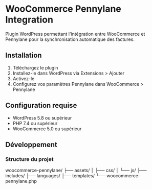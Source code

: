 # WooCommerce Pennylane Integration

Plugin WordPress permettant l'intégration entre WooCommerce et Pennylane pour la synchronisation automatique des factures.

## Installation

1. Téléchargez le plugin
2. Installez-le dans WordPress via Extensions > Ajouter
3. Activez-le
4. Configurez vos paramètres Pennylane dans WooCommerce > Pennylane

## Configuration requise

- WordPress 5.8 ou supérieur
- PHP 7.4 ou supérieur
- WooCommerce 5.0 ou supérieur

## Développement

### Structure du projet
woocommerce-pennylane/
├── assets/
│   ├── css/
│   └── js/
├── includes/
├── languages/
├── templates/
└── woocommerce-pennylane.php
